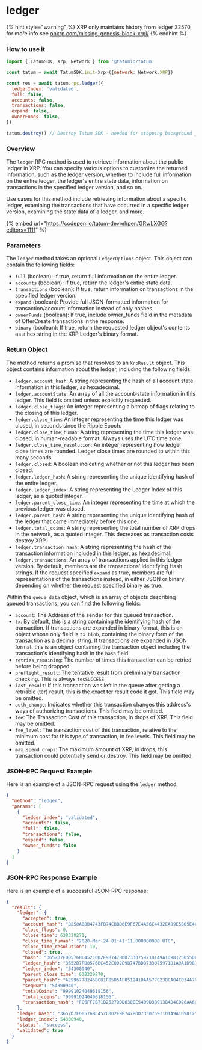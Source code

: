 # ledger

{% hint style="warning" %}
XRP only maintains history from ledger 32570, for moře info see [onxrp.com/missing-genesis-block-xrpl/](https://onxrp.com/missing-genesis-block-xrpl/)
{% endhint %}

### How to use it

```javascript
import { TatumSDK, Xrp, Network } from '@tatumio/tatum'

const tatum = await TatumSDK.init<Xrp>({network: Network.XRP})

const res = await tatum.rpc.ledger({
  ledgerIndex: 'validated',
  full: false,
  accounts: false,
  transactions: false,
  expand: false,
  ownerFunds: false,
})

tatum.destroy() // Destroy Tatum SDK - needed for stopping background jobs
```

### Overview

The `ledger` RPC method is used to retrieve information about the public ledger in XRP. You can specify various options to customize the returned information, such as the ledger version, whether to include full information on the entire ledger, the ledger's entire state data, information on transactions in the specified ledger version, and so on.

Use cases for this method include retrieving information about a specific ledger, examining the transactions that have occurred in a specific ledger version, examining the state data of a ledger, and more.

{% embed url="https://codepen.io/tatum-devrel/pen/GRwLXGG?editors=1111" %}

### Parameters

The `ledger` method takes an optional `LedgerOptions` object. This object can contain the following fields:

* `full` (boolean): If true, return full information on the entire ledger.
* `accounts` (boolean): If true, return the ledger's entire state data.
* `transactions` (boolean): If true, return information on transactions in the specified ledger version.
* `expand` (boolean): Provide full JSON-formatted information for transaction/account information instead of only hashes.
* `ownerFunds` (boolean): If true, include owner\_funds field in the metadata of OfferCreate transactions in the response.
* `binary` (boolean): If true, return the requested ledger object's contents as a hex string in the XRP Ledger's binary format.

### Return Object

The method returns a promise that resolves to an `XrpResult` object. This object contains information about the ledger, including the following fields:

* `ledger.account_hash`: A string representing the hash of all account state information in this ledger, as hexadecimal.
* `ledger.accountState`: An array of all the account-state information in this ledger. This field is omitted unless explicitly requested.
* `ledger.close_flags`: An integer representing a bitmap of flags relating to the closing of this ledger.
* `ledger.close_time`: An integer representing the time this ledger was closed, in seconds since the Ripple Epoch.
* `ledger.close_time_human`: A string representing the time this ledger was closed, in human-readable format. Always uses the UTC time zone.
* `ledger.close_time_resolution`: An integer representing how ledger close times are rounded. Ledger close times are rounded to within this many seconds.
* `ledger.closed`: A boolean indicating whether or not this ledger has been closed.
* `ledger.ledger_hash`: A string representing the unique identifying hash of the entire ledger.
* `ledger.ledger_index`: A string representing the Ledger Index of this ledger, as a quoted integer.
* `ledger.parent_close_time`: An integer representing the time at which the previous ledger was closed.
* `ledger.parent_hash`: A string representing the unique identifying hash of the ledger that came immediately before this one.
* `ledger.total_coins`: A string representing the total number of XRP drops in the network, as a quoted integer. This decreases as transaction costs destroy XRP.
* `ledger.transaction_hash`: A string representing the hash of the transaction information included in this ledger, as hexadecimal.
* `ledger.transactions`: An array of transactions applied in this ledger version. By default, members are the transactions' identifying Hash strings. If the request specified `expand` as true, members are full representations of the transactions instead, in either JSON or binary depending on whether the request specified binary as true.

Within the `queue_data` object, which is an array of objects describing queued transactions, you can find the following fields:

* `account`: The Address of the sender for this queued transaction.
* `tx`: By default, this is a string containing the identifying hash of the transaction. If transactions are expanded in binary format, this is an object whose only field is `tx_blob`, containing the binary form of the transaction as a decimal string. If transactions are expanded in JSON format, this is an object containing the transaction object including the transaction's identifying hash in the `hash` field.
* `retries_remaining`: The number of times this transaction can be retried before being dropped.
* `preflight_result`: The tentative result from preliminary transaction checking. This is always `tesSUCCESS`.
* `last_result`: If this transaction was left in the queue after getting a retriable (ter) result, this is the exact ter result code it got. This field may be omitted.
* `auth_change`: Indicates whether this transaction changes this address's ways of authorizing transactions. This field may be omitted.
* `fee`: The Transaction Cost of this transaction, in drops of XRP. This field may be omitted.
* `fee_level`: The transaction cost of this transaction, relative to the minimum cost for this type of transaction, in fee levels. This field may be omitted.
* `max_spend_drops`: The maximum amount of XRP, in drops, this transaction could potentially send or destroy. This field may be omitted.



### JSON-RPC Request Example

Here is an example of a JSON-RPC request using the `ledger` method:

```json
{
  "method": "ledger",
  "params": [
    {
      "ledger_index": "validated",
      "accounts": false,
      "full": false,
      "transactions": false,
      "expand": false,
      "owner_funds": false
    }
  ]
}
```

### JSON-RPC Response Example

Here is an example of a successful JSON-RPC response:

```json
{
  "result": {
    "ledger": {
      "accepted": true,
      "account_hash": "B258A8BB4743FB74CBBD6E9F67E4A56C4432EA09E5805E4CC2DA26F2DBE8F3D1",
      "close_flags": 0,
      "close_time": 638329271,
      "close_time_human": "2020-Mar-24 01:41:11.000000000 UTC",
      "close_time_resolution": 10,
      "closed": true,
      "hash": "3652D7FD0576BC452C0D2E9B747BDD733075971D1A9A1D98125055DEF428721A",
      "ledger_hash": "3652D7FD0576BC452C0D2E9B747BDD733075971D1A9A1D98125055DEF428721A",
      "ledger_index": "54300940",
      "parent_close_time": 638329270,
      "parent_hash": "AE996778246BC81F85D5AF051241DAA577C23BCA04C034A7074F93700194520D",
      "seqNum": "54300940",
      "totalCoins": "99991024049618156",
      "total_coins": "99991024049618156",
      "transaction_hash": "FC6FFCB71B2527DDD630EE5409D38913B4D4C026AA6C3B14A3E9D4ED45CFE30D"
    },
    "ledger_hash": "3652D7FD0576BC452C0D2E9B747BDD733075971D1A9A1D98125055DEF428721A",
    "ledger_index": 54300940,
    "status": "success",
    "validated": true
  }
}
```
